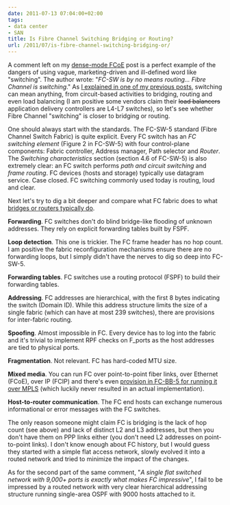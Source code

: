 ```yaml
---
date: 2011-07-13 07:04:00+02:00
tags:
- data center
- SAN
title: Is Fibre Channel Switching Bridging or Routing?
url: /2011/07/is-fibre-channel-switching-bridging-or/
---
```

A comment left on my [dense-mode FCoE](/2011/06/beauties-of-dense-mode-fcoe/) post is a perfect example of the dangers of using vague, marketing-driven and ill-defined word like "switching". The author wrote: "*FC-SW is by no means routing... Fibre* *Channel is switching*." As [I explained in one of my previous posts](/2011/02/how-did-we-ever-get-into-this-switching/), switching can mean anything, from circuit-based activities to bridging, routing and even load balancing (I am positive some vendors claim their ~~load balancers~~ application delivery controllers  are L4-L7 switches), so let's see whether Fibre Channel "switching" is closer to bridging or routing.
<!--more-->
One should always start with the standards. The FC-SW-5 standard (Fibre Channel Switch Fabric) is quite explicit. Every FC switch has an *FC switching element* (Figure 2 in FC-SW-5) with four control-plane components: Fabric controller, Address manager, Path selector and *Router*. The *Switching characteristics* section (section 4.6 of FC-SW-5) is also extremely clear: an FC switch performs *path and circuit switching* and *frame routing*. FC devices (hosts and storage) typically use datagram service. Case closed. FC switching commonly used today is routing, loud and clear.

Next let's try to dig a bit deeper and compare what FC fabric does to what [bridges or routers typically do](/2010/07/bridging-and-routing-is-there/).

**Forwarding**. FC switches don't do blind bridge-like flooding of unknown addresses. They rely on explicit forwarding tables built by FSPF.

**Loop detection**. This one is trickier. The FC frame header has no hop count. I am positive the fabric reconfiguration mechanisms ensure there are no forwarding loops, but I simply didn't have the nerves to dig so deep into FC-SW-5.

**Forwarding tables**. FC switches use a routing protocol (FSPF) to build their forwarding tables.

**Addressing**. FC addresses are hierarchical, with the first 8 bytes indicating the switch (Domain ID). While this address structure limits the size of a single fabric (which can have at most 239 switches), there are provisions for inter-fabric routing.

**Spoofing**. Almost impossible in FC. Every device has to log into the fabric and it's trivial to implement RPF checks on F_ports as the host addresses are tied to physical ports.

**Fragmentation**. Not relevant. FC has hard-coded MTU size.

**Mixed media**. You can run FC over point-to-point fiber links, over Ethernet (FCoE), over IP (FCIP) and there's even [provision in FC-BB-5 for running it over MPLS](/2011/02/fcompls-attack-of-zombies/) (which luckily never resulted in an actual implementation).

**Host-to-router communication**. The FC end hosts can exchange numerous informational or error messages with the FC switches.

The only reason someone might claim FC is bridging is the lack of hop count (see above) and lack of distinct L2 and L3 addresses, but then you don't have them on PPP links either (you don't need L2 addresses on point-to-point links). I don't know enough about FC history, but I would guess they started with a simple flat access network, slowly evolved it into a routed network and tried to minimize the impact of the changes.

As for the second part of the same comment, "*A single flat switched network with 9,000+ ports is exactly what makes FC impressive*", I fail to be impressed by a routed network with very clear hierarchical addressing structure running single-area OSPF with 9000 hosts attached to it.
